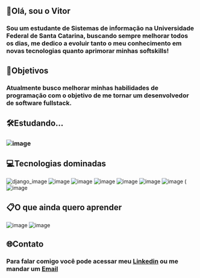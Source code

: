 ## 🤵Olá, sou o Vitor 
### Sou um estudante de  Sistemas de informação na Universidade Federal de Santa Catarina, buscando sempre melhorar todos os dias, me dedico a evoluir tanto o meu conhecimento em novas tecnologias quanto aprimorar minhas softskills!

## 🚀Objetivos
### Atualmente busco melhorar minhas habilidades de programação com o objetivo de me tornar um desenvolvedor de software fullstack.

##  🛠️Estudando...
### ![image](	https://img.shields.io/badge/Docker-2CA5E0?style=for-the-badge&logo=docker&logoColor=white) 

## 💻Tecnologias dominadas
![django_image](	https://img.shields.io/badge/Django-092E20?style=for-the-badge&logo=django&logoColor=green) ![image](https://img.shields.io/badge/JavaScript-323330?style=for-the-badge&logo=javascript&logoColor=F7DF1E) ![image](https://img.shields.io/badge/HTML5-E34F26?style=for-the-badge&logo=html5&logoColor=white) ![image](https://img.shields.io/badge/CSS3-1572B6?style=for-the-badge&logo=css3&logoColor=white) ![image](https://img.shields.io/badge/GIT-E44C30?style=for-the-badge&logo=git&logoColor=white) ![image](	https://img.shields.io/badge/MySQL-005C84?style=for-the-badge&logo=mysql&logoColor=white) ![image](https://img.shields.io/badge/GIT-E44C30?style=for-the-badge&logo=git&logoColor=white) (![image](https://img.shields.io/badge/GIT-E44C30?style=for-the-badge&logo=git&logoColor=white)

## 📋O que ainda quero aprender
![image](https://img.shields.io/badge/Amazon_AWS-FF9900?style=for-the-badge&logo=amazonaws&logoColor=white) ![image](https://img.shields.io/badge/React-20232A?style=for-the-badge&logo=react&logoColor=61DAFB)


## 🌐Contato
### Para falar comigo você pode acessar meu [Linkedin](https://www.linkedin.com/in/vitorandradeschweitzer/) ou me mandar um [Email](mailto:vitor.a.schweitzer@gmail.com)
